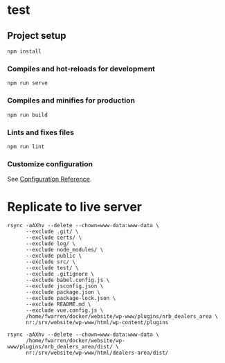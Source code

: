 # test

## Project setup
```
npm install
```

### Compiles and hot-reloads for development
```
npm run serve
```

### Compiles and minifies for production
```
npm run build
```

### Lints and fixes files
```
npm run lint
```

### Customize configuration
See [Configuration Reference](https://cli.vuejs.org/config/).

# Replicate to live server
```
rsync -aAXhv --delete --chown=www-data:www-data \
      --exclude .git/ \
      --exclude certs/ \
      --exclude log/ \
      --exclude node_modules/ \
      --exclude public \
      --exclude src/ \
      --exclude test/ \
      --exclude .gitignore \
      --exclude babel.config.js \
      --exclude jsconfig.json \
      --exclude package.json \
      --exclude package-lock.json \
      --exclude README.md \
      --exclude vue.config.js \
      /home/fwarren/docker/website/wp-www/plugins/nrb_dealers_area \
      nr:/srv/website/wp-www/html/wp-content/plugins

rsync -aAXhv --delete --chown=www-data:www-data \
      /home/fwarren/docker/website/wp-www/plugins/nrb_dealers_area/dist/ \
      nr:/srv/website/wp-www/html/dealers-area/dist/
```


